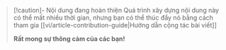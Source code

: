 > [!caution]- Nội dung đang hoàn thiện
> Quá trình xây dựng nội dung này có thể mất nhiều thời gian, nhưng bạn có thể thúc đẩy nó bằng cách tham gia [[vi/article-contribution-guide|Hướng dẫn cộng tác bài viết]]
> 
> **Rất mong sự thông cảm của các bạn!**
